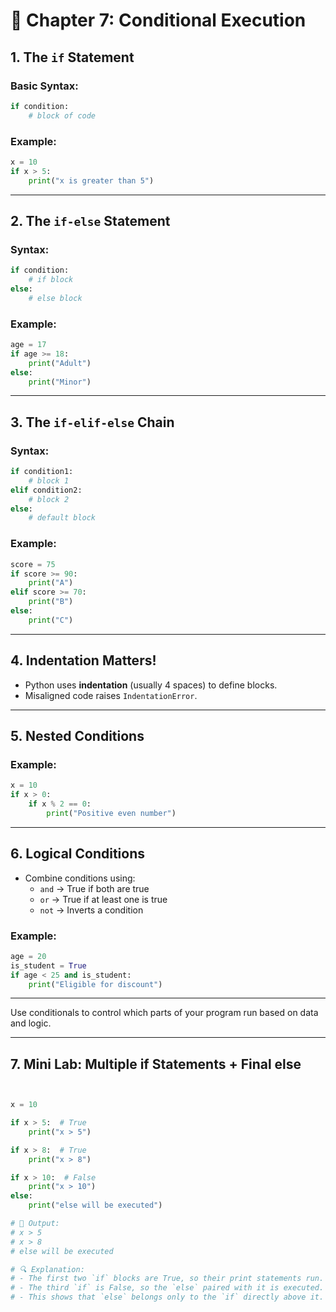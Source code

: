 # 🔁 Chapter 7: Conditional Execution

## 1. The `if` Statement

### Basic Syntax:
```python
if condition:
    # block of code
```

### Example:
```python
x = 10
if x > 5:
    print("x is greater than 5")
```

---

## 2. The `if-else` Statement

### Syntax:
```python
if condition:
    # if block
else:
    # else block
```

### Example:
```python
age = 17
if age >= 18:
    print("Adult")
else:
    print("Minor")
```

---

## 3. The `if-elif-else` Chain

### Syntax:
```python
if condition1:
    # block 1
elif condition2:
    # block 2
else:
    # default block
```

### Example:
```python
score = 75
if score >= 90:
    print("A")
elif score >= 70:
    print("B")
else:
    print("C")
```

---

## 4. Indentation Matters!
- Python uses **indentation** (usually 4 spaces) to define blocks.
- Misaligned code raises `IndentationError`.

---

## 5. Nested Conditions

### Example:
```python
x = 10
if x > 0:
    if x % 2 == 0:
        print("Positive even number")
```

---

## 6. Logical Conditions

- Combine conditions using:
  - `and` → True if both are true
  - `or` → True if at least one is true
  - `not` → Inverts a condition

### Example:
```python
age = 20
is_student = True
if age < 25 and is_student:
    print("Eligible for discount")
```

---

Use conditionals to control which parts of your program run based on data and logic.


---
## 7. Mini Lab: Multiple if Statements + Final else
```python


x = 10

if x > 5:  # True
    print("x > 5")

if x > 8:  # True
    print("x > 8")

if x > 10:  # False
    print("x > 10")
else:
    print("else will be executed")

# 🧪 Output:
# x > 5
# x > 8
# else will be executed

# 🔍 Explanation:
# - The first two `if` blocks are True, so their print statements run.
# - The third `if` is False, so the `else` paired with it is executed.
# - This shows that `else` belongs only to the `if` directly above it.
```
